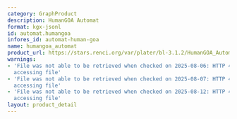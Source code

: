 ```yaml
---
category: GraphProduct
description: HumanGOA Automat
format: kgx-jsonl
id: automat.humangoa
infores_id: automat-human-goa
name: humangoa_automat
product_url: https://stars.renci.org/var/plater/bl-3.1.2/HumanGOA_Automat/latest/kgx_files
warnings:
- 'File was not able to be retrieved when checked on 2025-08-06: HTTP 404 error when
  accessing file'
- 'File was not able to be retrieved when checked on 2025-08-07: HTTP 404 error when
  accessing file'
- 'File was not able to be retrieved when checked on 2025-08-12: HTTP 404 error when
  accessing file'
layout: product_detail
---
```

